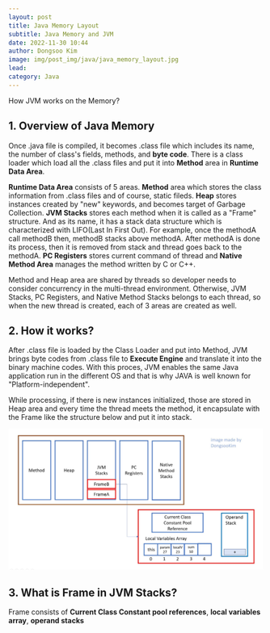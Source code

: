 ```yaml
---
layout: post
title: Java Memory Layout
subtitle: Java Memory and JVM
date: 2022-11-30 10:44
author: Dongsoo Kim
image: img/post_img/java/java_memory_layout.jpg
lead:
category: Java
---
```


How JVM works on the Memory?

## **1. Overview of Java Memory**

Once .java file is compiled, it becomes .class file which includes its name, the number of class's fields, methods, and **byte code**. There is a class loader which load all the .class files and put it into **Method** area in **Runtime Data Area**.

**Runtime Data Area** consists of 5 areas. **Method** area which stores the class information from .class files and of course, static fileds. **Heap** stores instances created by "new" keywords, and becomes target of Garbage Collection. **JVM Stacks** stores each method when it is called as a "Frame" structure. And as its name, it has a stack data structure which is characterized with LIFO(Last In First Out). For example, once the methodA call methodB then, methodB stacks above methodA. After methodA is done its process, then it is removed from stack and thread goes back to the methodA. **PC Registers** stores current command of thread and **Native Method Area** manages the method written by C or C++.

Method and Heap area are shared by threads so developer needs to consider concurrency in the multi-thread environment. Otherwise, JVM Stacks, PC Registers, and Native Method Stacks belongs to each thread, so when the new thread is created, each of 3 areas are created as well.

## **2. How it works?**

After .class file is loaded by the Class Loader and put into Method, JVM brings byte codes from .class file to **Execute Engine** and translate it into the binary machine codes. With this proces, JVM enables the same Java application run in the different OS and that is why JAVA is well known for "Platform-independent".

While processing, if there is new instances initialized, those are stored in Heap area and every time the thread meets the method, it encapsulate with the Frame like the structure below and put it into stack.

<img src='img/post_img/java/frame_layout.jpg' alt='frame' width='600px'><br>

## **3. What is Frame in JVM Stacks?**

Frame consists of **Current Class Constant pool references**, **local variables array**, **operand stacks**
